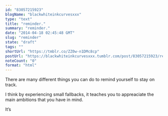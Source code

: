 ```yaml
---
id: "83057215923"
blogName: "blackwhiteinkcurvesxxx"
type: "text"
title: "reminder."
summary: "reminder."
date: "2014-04-18 02:45:48 GMT"
slug: "reminder"
state: "draft"
tags: ""
shortUrl: "https://tmblr.co/ZZ0w-n1DMc8cp"
postUrl: "https://blackwhiteinkcurvesxxx.tumblr.com/post/83057215923/reminder"
noteCount: "0"
format: "html"
---
```


There are many different things you can do to remind yourself to stay on track.

I think by experiencing small fallbacks, it teaches you to appreaciate the main ambitions that you have in mind.

It’s